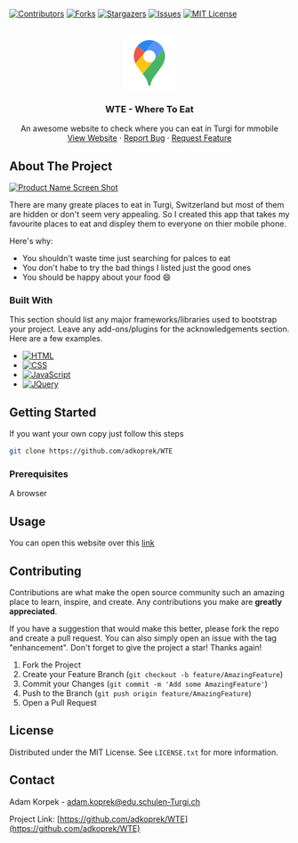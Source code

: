 <a name="readme-top"></a>

[![Contributors][contributors-shield]][contributors-url]
[![Forks][forks-shield]][forks-url]
[![Stargazers][stars-shield]][stars-url]
[![Issues][issues-shield]][issues-url]
[![MIT License][license-shield]][license-url]

<br />
<div align="center">
  <a href="https://github.com/adkoprek/WTE">
    <img src="assets/marker96.png" alt="Logo" width="96" height="96">
  </a>

  <h3 align="center">WTE - Where To Eat</h3>

  <p align="center">
    An awesome website to check where you can eat in Turgi for mmobile
    <br />
    <a href="https://stately-caramel-8051c9.netlify.app">View Website</a>
    ·
    <a href="https://github.com/adkoprek/WTE/issues/new?labels=bug&template=bug-report---.md">Report Bug</a>
    ·
    <a href="https://github.com/adkoprek/WTE/issues/new?labels=enhancement&template=feature-request---.md">Request Feature</a>
  </p>
</div>

<!-- ABOUT THE PROJECT -->
## About The Project

[![Product Name Screen Shot][product-screenshot]](./assets/screenshot.png)

There are many greate places to eat in Turgi, Switzerland but most of them are hidden or don't seem very appealing. So I created this app that takes my favourite places to eat and displey them to everyone on thier mobile phone.

Here's why:
* You shouldn't waste time just searching for palces to eat
* You don't habe to try the bad things I listed just the good ones
* You should be happy about your food 😄

### Built With

This section should list any major frameworks/libraries used to bootstrap your project. Leave any add-ons/plugins for the acknowledgements section. Here are a few examples.

* [![HTML][HTML.js]][HTML-url]
* [![CSS][CSS.js]][CSS-url]
* [![JavaScript][JavaScript.js]][JavaScript-url]
* [![JQuery][JQuery.com]][JQuery-url]

<!-- GETTING STARTED -->
## Getting Started

If you want your own copy just follow this steps

```bash
git clone https://github.com/adkoprek/WTE
```

### Prerequisites

A browser

<!-- USAGE EXAMPLES -->
## Usage

You can open this website over this [link](https://stately-caramel-8051c9.netlify.app)

## Contributing

Contributions are what make the open source community such an amazing place to learn, inspire, and create. Any contributions you make are **greatly appreciated**.

If you have a suggestion that would make this better, please fork the repo and create a pull request. You can also simply open an issue with the tag "enhancement".
Don't forget to give the project a star! Thanks again!

1. Fork the Project
2. Create your Feature Branch (`git checkout -b feature/AmazingFeature`)
3. Commit your Changes (`git commit -m 'Add some AmazingFeature'`)
4. Push to the Branch (`git push origin feature/AmazingFeature`)
5. Open a Pull Request

## License

Distributed under the MIT License. See `LICENSE.txt` for more information.

## Contact

Adam Korpek - adam.koprek@edu.schulen-Turgi.ch

Project Link: [https://github.com/adkoprek/WTE](https://github.com/adkoprek/WTE)


[contributors-shield]: https://img.shields.io/github/contributors/othneildrew/Best-README-Template.svg?style=for-the-badge
[contributors-url]: https://github.com/adkoprek/WTE/graphs/contributors
[forks-shield]: https://img.shields.io/github/forks/othneildrew/Best-README-Template.svg?style=for-the-badge
[forks-url]: https://github.com/adkoprek/WTE/network/members
[stars-shield]: https://img.shields.io/github/stars/othneildrew/Best-README-Template.svg?style=for-the-badge
[stars-url]: https://github.com/adkoprek/WTE/stargazers
[issues-shield]: https://img.shields.io/github/issues/othneildrew/Best-README-Template.svg?style=for-the-badge
[issues-url]: https://github.com/adkoprek/WTE/issues
[license-shield]: https://img.shields.io/github/license/othneildrew/Best-README-Template.svg?style=for-the-badge
[license-url]: https://github.com/adkoprek/WTE/blob/master/LICENSE.txt
[product-screenshot]: images/screenshot.png
[HTML.js]: https://img.shields.io/badge/HTML5-E34F26?style=for-the-badge&logo=html5&logoColor=white
[HTML-url]: https://html.com
[CSS.js]: https://img.shields.io/badge/CSS3-1572B6?style=for-the-badge&logo=css3&logoColor=white
[CSS-url]: https://css.com
[JavaScript.js]: https://img.shields.io/badge/JavaScript-323330?style=for-the-badge&logo=javascript&logoColor=F7DF1E
[JavaScript-url]: https://en.wikipedia.org/wiki/CSS
[JQuery.com]: https://img.shields.io/badge/jQuery-0769AD?style=for-the-badge&logo=jquery&logoColor=white
[JQuery-url]: https://jquery.com 

